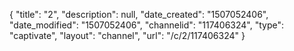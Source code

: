 {
    "title": "2",
    "description": null,
    "date_created": "1507052406",
    "date_modified": "1507052406",
    "channelid": "117406324",
    "type": "captivate",
    "layout": "channel",
    "url": "\/c\/2\/117406324"
}